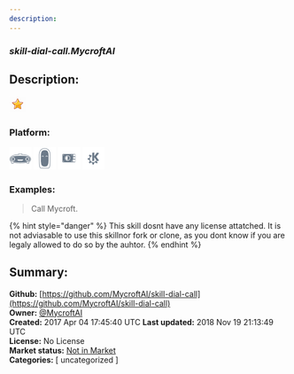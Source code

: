 ```yaml
---
description: 
---
```


### _skill-dial-call.MycroftAI_  
## Description:  
  
![](../.gitbook/assets/star.png)  
### Platform:  
 ![Mark I](../.gitbook/assets/mark-1-icon.png)  ![Mark II](../.gitbook/assets/mark-2-icon.png)  ![Picroft](../.gitbook/assets/picroft-icon.png)  ![plasmoid](../.gitbook/assets/kde.png)   
### Examples:  
> Call Mycroft.  
  
{% hint style="danger" %}
This skill dosnt have any license attatched. It is not adviasable to use this skillnor fork or clone, as you dont know if you are legaly allowed to do so by the auhtor.
{% endhint %}
  
## Summary:  
**Github:** [https://github.com/MycroftAI/skill-dial-call](https://github.com/MycroftAI/skill-dial-call)  
**Owner:** [@MycroftAI](https://github.com/MycroftAI)  
**Created:** 2017 Apr 04 17:45:40 UTC  **Last updated:** 2018 Nov 19 21:13:49 UTC  
**License:** No License  
**Market status:** [Not in Market](https://market.mycroft.ai/skill/)  
**Categories:** [ uncategorized ]   
